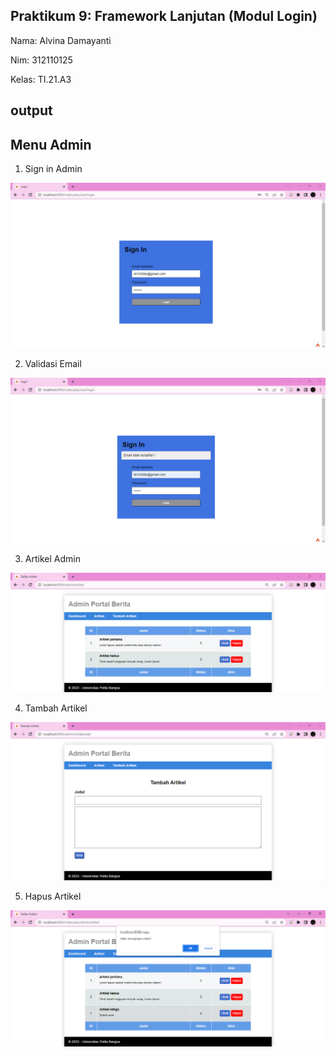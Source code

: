 ## Praktikum 9: Framework Lanjutan (Modul Login)

Nama: Alvina Damayanti

Nim: 312110125

Kelas: TI.21.A3

## output

## Menu Admin

1. Sign in Admin

![img1](img/login1.png)

2. Validasi Email

![img2](img/login2.png)

3. Artikel Admin

![img3](img/artikeladmin.png)

4. Tambah Artikel

![img4](img/tambahartikel.png)

5. Hapus Artikel

![img5](img/hapusartikel.png)